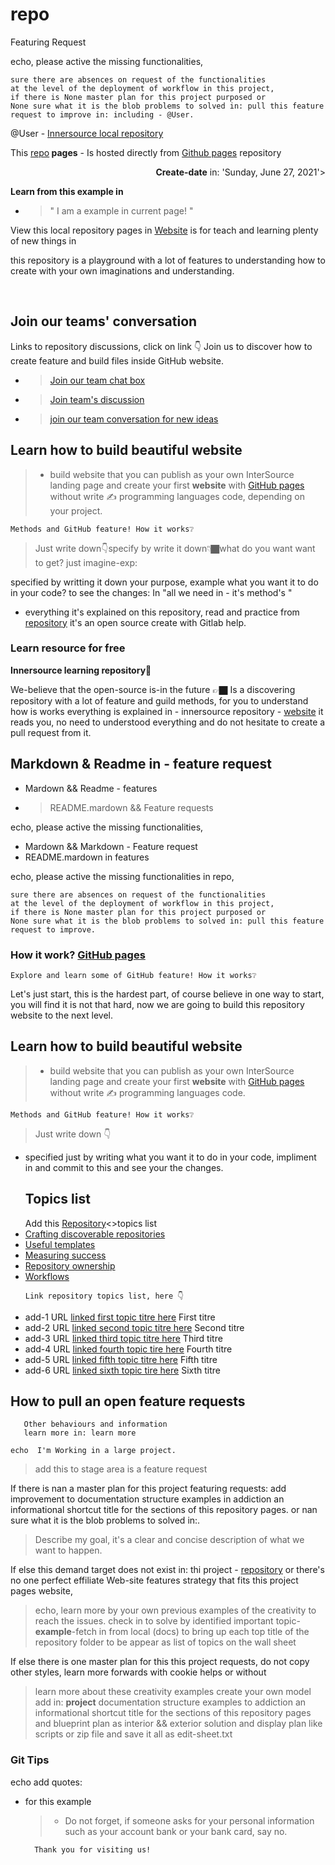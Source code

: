 
# repo
Featuring Request

echo, please active the missing functionalities,</p>
    
    sure there are absences on request of the functionalities
    at the level of the deployment of workflow in this project,
    if there is None master plan for this project purposed or 
    None sure what it is the blob problems to solved in: pull this feature request to improve in: including - @User. 

  
@User - [Innersource local repository](https://github.com/djibal/innersource/)


<h align="center">This <a href="https://dji-7.github.io/repo.github.io/">repo</a><b> pages</b> - Is hosted directly from <a href="https://pages.github.com">Github pages</a> repository</h1>
<p align="right"><b>Create-date</b> in: 'Sunday, June 27, 2021'>   
                                         
  <div class="content" aling="top-center">
                                      
  **Learn from this example in**
   - > " I am a example in current page! "
   
   View this local repository pages in <a href="https://dji-7.github.io/repo.github.io/">Website</a> is for teach and learning plenty of new things in
   <p> this repository is a playground with a lot of features to understanding how to create with your own imaginations and understanding.</p>
                                                                       
 <br>
   
 ## Join our teams' conversation 
   Links to repository discussions, click on link 👇 Join us to discover how to create feature and build files inside GitHub website.
- > [Join our team chat box](https://github.com/orgs/dji-7/teams/team-chat-box/)
- > [Join team's discussion](https://github.com/orgs/dji-7/teams/team-discussion/)
- > [join our team conversation for new ideas](https://github.com/orgs/dji-7/teams/team-conversations/)
</div>                                                                      

## Learn how to build beautiful website 
> - build website that you can publish as your own InterSource landing page
and create your first <b>website</b> with <a href="https://pages.github.com">GitHub pages</a> without write ✍ programming languages code, depending on your project.

    Methods and GitHub feature! How it works❔    
   > Just write down👇specify by write it down👇🏿what do you want want to get? just imagine-exp:
   >
   specified by writting it down your purpose, example what you want it to do in your code? to see the changes: In "all we need in - it's method's "
   - everything it's explained on this repository, read and practice from [repository](djibal/innersource/) it's an open source create with Gitlab help. 
 
###  Learn resource for free
 **Innersource learning repository**🔮
 
 We-believe that the open-source is-in the future 👉🏿
Is a discovering repository with a lot of feature and guild methods, for you to understand how is works everything is explained in - innersource repository - [website](https://djibal.github.io/innersource/) it reads you, no need to understood everything and do not hesitate to create a pull request from it.
 
 
## Markdown & Readme in - feature request
- Mardown && Readme - features
- > README.mardown && Feature requests


<p>echo, please active the missing functionalities,</p>

- Mardown && Markdown - Feature request
- README.mardown in features

<p>echo, please active the missing functionalities in repo,</p>

    sure there are absences on request of the functionalities
    at the level of the deployment of workflow in this project,
    if there is None master plan for this project purposed or 
    None sure what it is the blob problems to solved in: pull this feature request to improve. 

<h3> How it work? <a href="https://pages.github.com">GitHub pages</a></h3>
  
    Explore and learn some of GitHub feature! How it works❔
    
Let's just start, this is the hardest part, of course believe in one way to start, you will find it is not that hard,
now we are going to build this repository website to the next level.

</div>


## Learn how to build beautiful website 
> - build website that you can publish as your own InterSource landing page
and create your first <b>website</b> with <a href="https://pages.github.com">GitHub pages</a> without write ✍ programming languages code.

    Methods and GitHub feature! How it works❔    
   > Just write down 👇
   >
   - specified just by writing what you want it to do in your code, impliment in and commit to this and see your the changes. 

      
<div class="innersource">
 <ul id="https://github.com/djibal/innersource">
   <h2>Topics list </h2> 
 Add this <a href="/https://github.com/djibal/innersource/"> Repository</a><>topics list</b>
  

<div class="local-repo">
   <li><a href="discoverable/">Crafting discoverable repositories</a></li>
    <li><a href="templates/">Useful templates</a></li>
    <li><a href="metrics/">Measuring success</a></li>
    <li><a href="repo-ownership/">Repository ownership</a></li>
   <li><a href="workflows/">Workflows</a></li>

    Link repository topics list, here 👇
 <p>
   <li>add-1 URL <a href="/#/">linked first topic titre here</a> First titre</li>
    <li>add-2 URL <a href="/#/">linked second topic titre here</a> Second titre</li>
    <li>add-3 URL <a href="/#/">linked third topic titre here</a> Third titre</li>
    <li>add-4 URL <a href="/#/">linked fourth topic tire here</a> Fourth titre</li>
    <li>add-5 URL <a href="/#/">linked fifth topic titre here</a> Fifth titre</li>
   <li>add-6 URL <a href="/#/">linked sixth topic tire here</a> Sixth titre</li>
 </p> 

</ul>
</div>



## How to pull an open feature requests


       Other behaviours and information 
       learn more in: learn more

    echo  I'm Working in a large project.
> add this to stage area is a feature request
      
If there is nan a master plan for this project featuring requests:
add improvement to documentation structure examples in addiction an informational shortcut title for the sections of this repository pages.
or nan sure what it is the blob problems to solved in:.

>  Describe my goal, it's a clear and concise description of what we want to happen.
    
If else this demand target does not exist in: thi project - [repository](https://github.com/dji-7/dji7.github.io/) or
there's no one perfect effiliate Web-site features strategy that fits this project pages website,

    
 >  echo, learn more by your own previous examples of the creativity to reach the issues.
 > check in to solve by identified important topic-**example**-fetch in from local (docs) to bring up each top title of the repository folder to be appear as list of topics on the wall sheet

If else there is one master plan for this this project requests, do not copy other styles, learn more forwards with cookie helps or without

>  learn more about these creativity examples create your own model add in:
**project** documentation structure examples to addiction an informational shortcut title for the sections of this repository pages
and blueprint plan as interior && exterior solution and display plan like scripts or zip file and save it all as edit-sheet.txt


### Git Tips 
echo add quotes:
- for this example
   > - Do not forget, if someone asks for your personal information
       such as your account bank or your bank card, say no.
       
        Thank you for visiting us!
       


